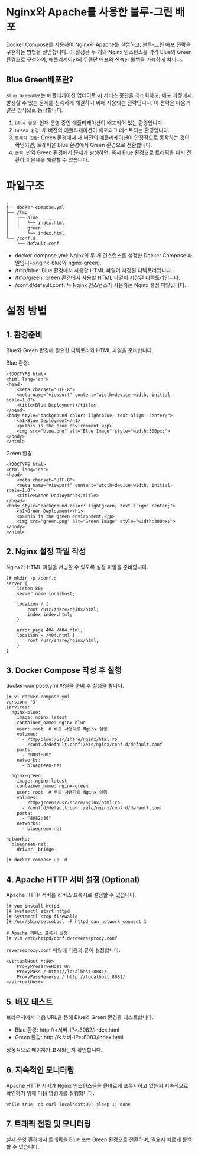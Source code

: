 # Nginx와 Apache를 사용한 블루-그린 배포
Docker Compose를 사용하여 Nginx와 Apache를 설정하고, 블루-그린 배포 전략을 구현하는 방법을 설명합니다. 이 설정은 두 개의 Nginx 인스턴스를 각각 Blue와 Green 환경으로 구성하여, 애플리케이션의 무중단 배포와 신속한 롤백을 가능하게 합니다.

## Blue Green배포란?
``Blue Green배포``는 애플리케이션 업데이트 시 서비스 중단을 최소화하고, 배포 과정에서 발생할 수 있는 문제를 신속하게 해결하기 위해 사용되는 전략입니다. 이 전략은 다음과 같은 방식으로 동작합니다.
1. ``Blue 환경``: 현재 운영 중인 애플리케이션이 배포되어 있는 환경입니다.
2. ``Green 환경``: 새 버전의 애플리케이션이 배포되고 테스트되는 환경입니다.
3. ``트래픽 전환``: Green 환경에서 새 버전의 애플리케이션이 안정적으로 동작하는 것이 확인되면, 트래픽을 Blue 환경에서 Green 환경으로 전환합니다.
4. ``롤백``: 만약 Green 환경에서 문제가 발생하면, 즉시 Blue 환경으로 트래픽을 다시 전환하여 문제를 해결할 수 있습니다.

# 파일구조
```
.
├── docker-compose.yml
├── /tmp
│   ├── blue
│   │   └── index.html
│   └── green
│       └── index.html
└── /conf.d
    └── default.conf
```
* docker-compose.yml: Nginx의 두 개 인스턴스를 설정한 Docker Compose 파일입니다(nginx-blue와 nginx-green).
* /tmp/blue: Blue 환경에서 사용할 HTML 파일이 저장된 디렉토리입니다.
* /tmp/green: Green 환경에서 사용할 HTML 파일이 저장된 디렉토리입니다.
* /conf.d/default.conf: 두 Nginx 인스턴스가 사용하는 Nginx 설정 파일입니다.

# 설정 방법
## 1. 환경준비
Blue와 Green 환경에 필요한 디렉토리와 HTML 파일을 준비합니다.

Blue 환경:
```
<!DOCTYPE html>
<html lang="en">
<head>
    <meta charset="UTF-8">
    <meta name="viewport" content="width=device-width, initial-scale=1.0">
    <title>Blue Deployment</title>
</head>
<body style="background-color: lightblue; text-align: center;">
    <h1>Blue Deployment</h1>
    <p>This is the blue environment.</p>
    <img src="blue.png" alt="Blue Image" style="width:300px;">
</body>
</html>
```

Green 환경:
```
<!DOCTYPE html>
<html lang="en">
<head>
    <meta charset="UTF-8">
    <meta name="viewport" content="width=device-width, initial-scale=1.0">
    <title>Green Deployment</title>
</head>
<body style="background-color: lightgreen; text-align: center;">
    <h1>Green Deployment</h1>
    <p>This is the green environment.</p>
    <img src="green.png" alt="Green Image" style="width:300px;">
</body>
</html>
```
## 2. Nginx 설정 파일 작성
Nginx가 HTML 파일을 서빙할 수 있도록 설정 파일을 준비합니다.

```
]# mkdir -p /conf.d
server {
    listen 80;
    server_name localhost;

    location / {
        root /usr/share/nginx/html;
        index index.html;
    }

    error_page 404 /404.html;
    location = /404.html {
        root /usr/share/nginx/html;
    }
}
```

## 3. Docker Compose 작성 후 실행
docker-compose.yml 파일을 준비 후 실행을 합니다.

```
]# vi docker-compose.yml
version: '3'
services:
  nginx-blue:
    image: nginx:latest
    container_name: nginx-blue
    user: root  # 루트 사용자로 Nginx 실행
    volumes:
      - /tmp/blue:/usr/share/nginx/html:ro
      - /conf.d/default.conf:/etc/nginx/conf.d/default.conf
    ports:
      - "8081:80"
    networks:
      - bluegreen-net

  nginx-green:
    image: nginx:latest
    container_name: nginx-green
    user: root  # 루트 사용자로 Nginx 실행
    volumes:
      - /tmp/green:/usr/share/nginx/html:ro
      - /conf.d/default.conf:/etc/nginx/conf.d/default.conf
    ports:
      - "8082:80"
    networks:
      - bluegreen-net

networks:
  bluegreen-net:
    driver: bridge

]# docker-compose up -d
```

## 4. Apache HTTP 서버 설정 (Optional)
Apache HTTP 서버를 리버스 프록시로 설정할 수 있습니다.

```
]# yum install httpd
]# systemctl start httpd
]# systemctl stop firewalld
]# /usr/sbin/setsebool -P httpd_can_network_connect 1

# Apache 리버스 프록시 설정
]# vim /etc/httpd/conf.d/reverseproxy.conf
```

`reverseproxy.conf` 파일에 다음과 같이 설정합니다.
```
<VirtualHost *:80>
    ProxyPreserveHost On
    ProxyPass / http://localhost:8081/
    ProxyPassReverse / http://localhost:8081/
</VirtualHost>
```

## 5. 배포 테스트
브라우저에서 다음 URL을 통해 Blue와 Green 환경을 테스트합니다.

* Blue 환경: http://<서버-IP>:8082/index.html
* Green 환경: http://<서버-IP>:8083/index.html

정상적으로 페이지가 표시되는지 확인합니다.

## 6. 지속적인 모니터링
Apache HTTP 서버가 Nginx 인스턴스들을 올바르게 프록시하고 있는지 지속적으로 확인하기 위해 다음 명령어를 실행합니다.
```
while true; do curl localhost:80; sleep 1; done
```

## 7. 트래픽 전환 및 모니터링
실제 운영 환경에서 트래픽을 Blue 또는 Green 환경으로 전환하며, 필요시 빠르게 롤백할 수 있습니다.

